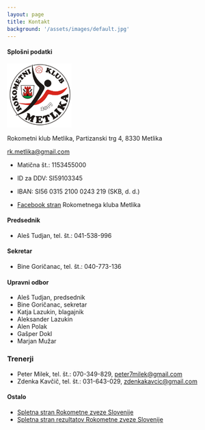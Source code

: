 ```yaml
---
layout: page
title: Kontakt
background: '/assets/images/default.jpg'
---
```


#### Splošni podatki

<img style="width: 30%" src="/assets/images/logo/logo-rk-metlika.jpg">

Rokometni klub Metlika, Partizanski trg 4, 8330 Metlika

[rk.metlika@gmail.com](mailto:rk.metlika@gmail.com)

* Matična št.: 1153455000
* ID za DDV: SI59103345
* IBAN: SI56 0315 2100 0243 219 (SKB, d. d.)

* [Facebook stran](https://www.facebook.com/Rokometni-klub-Metlika-1387233214849467/) Rokometnega kluba Metlika

#### Predsednik
* Aleš Tudjan, tel. št.: 041-538-996

#### Sekretar
* Bine Goričanac, tel. št.: 040-773-136

#### Upravni odbor
* Aleš Tudjan, predsednik
* Bine Goričanac, sekretar
* Katja Lazukin, blagajnik
* Aleksander Lazukin
* Alen Polak
* Gašper Dokl
* Marjan Mužar

### Trenerji
* Peter Milek, tel. št.: 070-349-829, peter7milek@gmail.com
* Zdenka Kavčič, tel. št.: 031-643-029, zdenkakavcic@gmail.com 

#### Ostalo
* [Spletna stran Rokometne zveze Slovenije](http://www.rokometna-zveza.si/si/)
* [Spletna stran rezultatov Rokometne zveze Slovenije](http://livestat.rokometna-zveza.si/)

